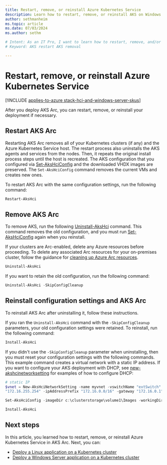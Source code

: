 ```yaml
---
title: Restart, remove, or reinstall Azure Kubernetes Service 
description: Learn how to restart, remove, or reinstall AKS on Windows Server.
author: sethmanheim
ms.topic: article
ms.date: 07/03/2024
ms.author: sethm 

# Intent: As an IT Pro, I want to learn how to restart, remove, and/or reinstall my AKS deployment when necessary.
# Keyword: AKS restart AKS removal

---
```


# Restart, remove, or reinstall Azure Kubernetes Service

[!INCLUDE [applies-to-azure stack-hci-and-windows-server-skus](includes/aks-hci-applies-to-skus/aks-hybrid-applies-to-azure-stack-hci-windows-server-sku.md)]

After you deploy AKS Arc, you can restart, remove, or reinstall your deployment if necessary.

## Restart AKS Arc

Restarting AKS Arc removes all of your Kubernetes clusters (if any) and the Azure Kubernetes Service host. The restart process also uninstalls the AKS agents and services from the nodes. Then, it repeats the original install process steps until the host is recreated. The AKS configuration that you configured via [Set-AksHciConfig](./reference/ps/set-akshciconfig.md) and the downloaded VHDX images are preserved. The `Set-AksHciConfig` command removes the current VMs and creates new ones.

To restart AKS Arc with the same configuration settings, run the following command:

```powershell
Restart-AksHci
```

## Remove AKS Arc

To remove AKS, run the following [Uninstall-AksHci](./reference/ps/uninstall-akshci.md) command. This command removes the old configuration, and you must run [Set-AksHciConfig](./reference/ps/set-akshciconfig.md) again when you reinstall.

If your clusters are Arc-enabled, delete any Azure resources before proceeding. To delete any associated Arc resources for your on-premises cluster, follow the guidance for [cleaning up Azure Arc resources](/azure/azure-arc/kubernetes/quickstart-connect-cluster#clean-up-resources).

```powershell
Uninstall-AksHci
```

If you want to retain the old configuration, run the following command:

```powershell
Uninstall-AksHci -SkipConfigCleanup
```

## Reinstall configuration settings and AKS Arc

To reinstall AKS Arc after uninstalling it, follow these instructions.

If you ran the `Uninstall-AksHci` command with the `-SkipConfigCleanup` parameters, your old configuration settings were retained. To reinstall, run the following command:

```powershell
Install-AksHci
```

If you didn't use the `-SkipConfigCleanup` parameter when uninstalling, then you must reset your configuration settings with the following commands. This example command creates a virtual network with a static IP address. If you want to configure your AKS deployment with DHCP, see [new-akshcinetworksetting](./reference/ps/new-akshcinetworksetting.md) for examples of how to configure DHCP:

```powershell
# static IP
$vnet = New-AksHciNetworkSetting -name myvnet -vswitchName "extSwitch" -k8sNodeIpPoolStart "172.16.10.0" -k8sNodeIpPoolEnd "172.16.10.255" -vipPoolStart "172.16.255.0" -vipPoolEnd
"172.16.255.254" -ipAddressPrefix "172.16.0.0/16" -gateway "172.16.0.1" -dnsServers "172.16.0.1"

Set-AksHciConfig -imageDir c:\clusterstorage\volume1\Images -workingDir c:\ClusterStorage\Volume1\ImageStore -cloudConfigLocation c:\clusterstorage\volume1\Config -vnet $vnet -cloudservicecidr "172.16.10.10/16"

Install-AksHci
```

## Next steps

In this article, you learned how to restart, remove, or reinstall Azure Kubernetes Service in AKS Arc. Next, you can:

- [Deploy a Linux application on a Kubernetes cluster](./deploy-linux-application.md)
- [Deploy a Windows Server application on a Kubernetes cluster](./deploy-windows-application.md)
